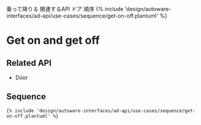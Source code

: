 乗って降りる
関連するAPI
ドア
順序
{% include 'design/autoware-interfaces/ad-api/use-cases/sequence/get-on-off.plantuml' %}
# Get on and get off

## Related API

- Door

## Sequence

```plantuml
{% include 'design/autoware-interfaces/ad-api/use-cases/sequence/get-on-off.plantuml' %}
```
